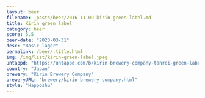 ```yaml
---
layout: beer
filename: _posts/beer/2016-11-09-kirin-green-label.md
title: Kirin green label
category: beer
score: 5.5
beer-date: "2023-03-31"
desc: "Basic lager"
permalink: /beer/:title.html
img: /img/list/kirin-green-label.jpeg
untappd: "https://untappd.com/b/kirin-brewery-company-tanrei-green-label/9162"
country: "Japan"
brewery: "Kirin Brewery Company"
breweryURL: "brewery/kirin-brewery-company.html"
style: "Happoshu"
---
```

